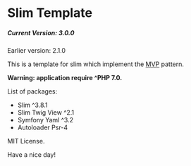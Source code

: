 <h1>Slim Template</h1>
<h5>Current Version: 3.0.0</h5>
<p>Earlier version: 2.1.0</p>

<main>
<p>This is a template for slim which implement the <a href="https://en.wikipedia.org/wiki/Model%E2%80%93view%E2%80%93presenter">MVP</a> pattern.</p>

<b>Warning: application require ^PHP 7.0.</b>
    
<p>List of packages:</p>

<ul>
    <li>Slim ^3.8.1</li>
    <li>Slim Twig View ^2.1</li>
    <li>Symfony Yaml ^3.2</li>
    <li>Autoloader Psr-4</li>
</ul>
</main>

<p>MIT License.</p>

<footer>
<p>Have a nice day!</p>
</footer>